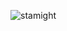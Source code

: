 ![stamight](https://github.com/BoborahimAlisherovich/Starnight-App/assets/157810653/04d4328c-e9da-4b60-9164-2f34fe8536d3)
